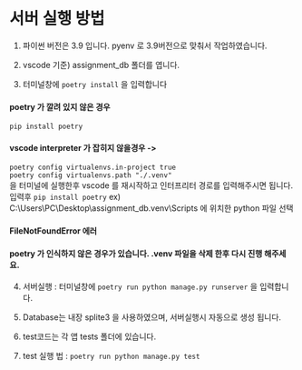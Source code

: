 # 서버 실행 방법

1. 파이썬 버전은 3.9 입니다.
    pyenv 로 3.9버전으로 맞춰서 작업하였습니다. 
    
2. vscode 기준) assignment_db 폴더를 엽니다.

3. 터미널창에 `poetry install` 을 입력합니다
  #### poetry 가 깔려 있지 않은 경우
 `pip install poetry`   
 #### vscode interpreter 가 잡히지 않을경우 ->  
 `poetry config virtualenvs.in-project true`  
 `poetry config virtualenvs.path "./.venv"`  
 을 터미널에 실행한후 vscode 를 재시작하고 인터프리터 경로를 입력해주시면 됩니다.  
 입력후 `pip install poetry`
 ex) C:\Users\PC\Desktop\assignment_db\.venv\Scripts 에 위치한 python 파일 선택

 #### FileNotFoundError 에러 
 #### poetry 가 인식하지 않은 경우가 있습니다. .venv 파일을 삭제 한후 다시 진행 해주세요.

4. 서버실행 : 터미널창에 `poetry run python manage.py runserver` 을 입력합니다.

5. Database는 내장 splite3 을 사용하였으며, 서버실행시 자동으로 생성 됩니다.

6. test코드는 각 앱 tests 폴더에 있습니다.

7. test 실행 법 : `poetry run python manage.py test`

